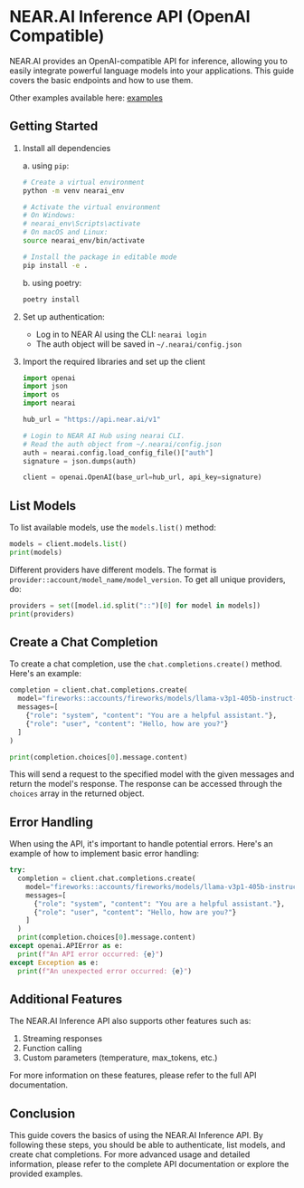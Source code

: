 # NEAR.AI Inference API (OpenAI Compatible)

NEAR.AI provides an OpenAI-compatible API for inference, allowing you to easily integrate powerful language models into your applications. This guide covers the basic endpoints and how to use them.

Other examples available here: [examples](https://github.com/nearai/nearai/hub/examples)

## Getting Started

1. Install all dependencies

   a. using `pip`:

   ```bash
   # Create a virtual environment
   python -m venv nearai_env

   # Activate the virtual environment
   # On Windows:
   # nearai_env\Scripts\activate
   # On macOS and Linux:
   source nearai_env/bin/activate

   # Install the package in editable mode
   pip install -e .
   ```

   b. using poetry:

   ```bash
   poetry install
   ```

2. Set up authentication:

   - Log in to NEAR AI using the CLI: `nearai login`
   - The auth object will be saved in `~/.nearai/config.json`

3. Import the required libraries and set up the client

   ```python
   import openai
   import json
   import os
   import nearai

   hub_url = "https://api.near.ai/v1"

   # Login to NEAR AI Hub using nearai CLI.
   # Read the auth object from ~/.nearai/config.json
   auth = nearai.config.load_config_file()["auth"]
   signature = json.dumps(auth)

   client = openai.OpenAI(base_url=hub_url, api_key=signature)
   ```

## List Models

To list available models, use the `models.list()` method:

```python
models = client.models.list()
print(models)
```

Different providers have different models. The format is `provider::account/model_name/model_version`. To get all unique providers, do:

```python
providers = set([model.id.split("::")[0] for model in models])
print(providers)
```

## Create a Chat Completion

To create a chat completion, use the `chat.completions.create()` method. Here's an example:

```python
completion = client.chat.completions.create(
  model="fireworks::accounts/fireworks/models/llama-v3p1-405b-instruct-long",
  messages=[
    {"role": "system", "content": "You are a helpful assistant."},
    {"role": "user", "content": "Hello, how are you?"}
  ]
)

print(completion.choices[0].message.content)
```

This will send a request to the specified model with the given messages and return the model's response. The response can be accessed through the `choices` array in the returned object.

## Error Handling

When using the API, it's important to handle potential errors. Here's an example of how to implement basic error handling:

```python
try:
  completion = client.chat.completions.create(
    model="fireworks::accounts/fireworks/models/llama-v3p1-405b-instruct-long",
    messages=[
      {"role": "system", "content": "You are a helpful assistant."},
      {"role": "user", "content": "Hello, how are you?"}
    ]
  )
  print(completion.choices[0].message.content)
except openai.APIError as e:
  print(f"An API error occurred: {e}")
except Exception as e:
  print(f"An unexpected error occurred: {e}")
```

## Additional Features

The NEAR.AI Inference API also supports other features such as:

1. Streaming responses
2. Function calling
3. Custom parameters (temperature, max_tokens, etc.)

For more information on these features, please refer to the full API documentation.

## Conclusion

This guide covers the basics of using the NEAR.AI Inference API. By following these steps, you should be able to authenticate, list models, and create chat completions. For more advanced usage and detailed information, please refer to the complete API documentation or explore the provided examples.
